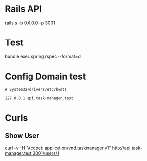 # Rails API

rails s -b 0.0.0.0 -p 3001

# Test
bundle exec spring rspec --format=d

# Config Domain test

```
# System32/drivers/etc/hosts

127.0.0.1 api.task-manager.test
```

# Curls
## Show User
curl -v -H "Accpet: application/vnd.taskmanager.v1" http://api.task-manager.test:3001/users/1

